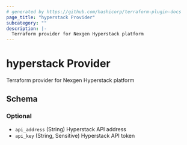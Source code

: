 ```yaml
---
# generated by https://github.com/hashicorp/terraform-plugin-docs
page_title: "hyperstack Provider"
subcategory: ""
description: |-
  Terraform provider for Nexgen Hyperstack platform
---
```


# hyperstack Provider

Terraform provider for Nexgen Hyperstack platform



<!-- schema generated by tfplugindocs -->
## Schema

### Optional

- `api_address` (String) Hyperstack API address
- `api_key` (String, Sensitive) Hyperstack API token
